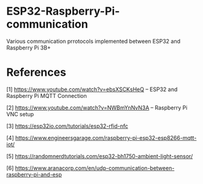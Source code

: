 # ESP32-Raspberry-Pi-communication
Various communication prrotocols implemented between ESP32 and Raspberry Pi 3B+

# References

[1]	 https://www.youtube.com/watch?v=ebsXSCKsHeQ – ESP32 and Raspberry Pi MQTT Connection

[2]	 https://www.youtube.com/watch?v=NWBmYnNvN3A – Raspberry Pi VNC setup

[3]	 https://esp32io.com/tutorials/esp32-rfid-nfc

[4]	 https://www.engineersgarage.com/raspberry-pi-esp32-esp8266-mqtt-iot/

[5]	 https://randomnerdtutorials.com/esp32-bh1750-ambient-light-sensor/

[6]  https://www.aranacorp.com/en/udp-communication-between-raspberry-pi-and-esp
